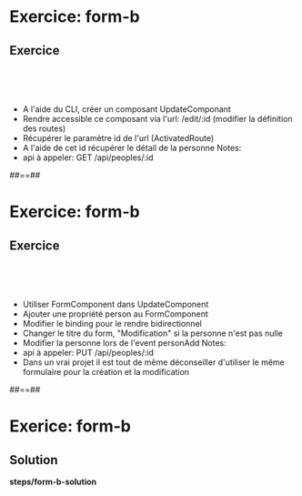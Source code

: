 <!-- .slide: class="exercice" -->
# Exercice: form-b
## Exercice
<br><br><br>

- A l'aide du CLI, créer un composant UpdateComponant
- Rendre accessible ce composant via l'url: /edit/:id (modifier la définition des routes)
- Récupérer le paramètre id de l'url (ActivatedRoute)
- A l'aide de cet id récupérer le détail de la personne
Notes:
- api à appeler: GET /api/peoples/:id

##==##
<!-- .slide: class="exercice" -->
# Exercice: form-b
## Exercice
<br><br><br>

- Utiliser FormComponent dans UpdateComponent
- Ajouter une propriété person au FormComponent
- Modifier le binding pour le rendre bidirectionnel
- Changer le titre du form, "Modification" si la personne n'est pas nulle
- Modifier la personne lors de l'event personAdd 
Notes:
- api à appeler: PUT /api/peoples/:id
- Dans un vrai projet il est tout de même déconseiller d'utiliser le même formulaire pour la création et la modification

##==##

<!-- .slide: class="exercice full-center" -->
# Exerice: form-b
## Solution
<b>steps/form-b-solution</b>
